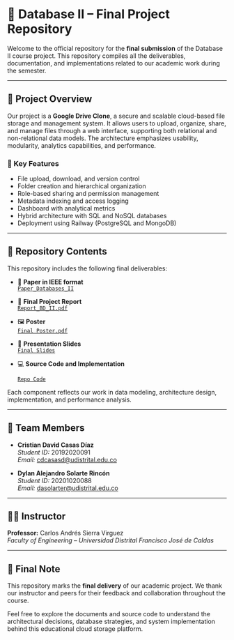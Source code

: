 # 📁 Database II – Final Project Repository

Welcome to the official repository for the **final submission** of the Database II course project. This repository compiles all the deliverables, documentation, and implementations related to our academic work during the semester.

---

## 📌 Project Overview

Our project is a **Google Drive Clone**, a secure and scalable cloud-based file storage and management system. It allows users to upload, organize, share, and manage files through a web interface, supporting both relational and non-relational data models. The architecture emphasizes usability, modularity, analytics capabilities, and performance.

### 🔑 Key Features

- File upload, download, and version control  
- Folder creation and hierarchical organization  
- Role-based sharing and permission management  
- Metadata indexing and access logging  
- Dashboard with analytical metrics  
- Hybrid architecture with SQL and NoSQL databases  
- Deployment using Railway (PostgreSQL and MongoDB)

---

## 📂 Repository Contents

This repository includes the following final deliverables:

- 📄 **Paper in IEEE format**  
  [`Paper_Databases_II`](https://github.com/DylanSolarteR/database-ii-project/blob/main/Final%20Delivery/Final%20Poster%20CristianCasas_DylanSolarte.pdf)

- 🧾 **Final Project Report**  
  [`Report_BD_II.pdf`](https://github.com/DylanSolarteR/database-ii-project/blob/main/Final%20Delivery/Report_Drive_Clone.pdf)

- 🖼️ **Poster**  
  [`Final Poster.pdf`](https://github.com/DylanSolarteR/database-ii-project/blob/main/Final%20Delivery/Final%20Poster%20CristianCasas_DylanSolarte.pdf)

- 📑 **Presentation Slides**  
  [`Final Slides`](https://github.com/DylanSolarteR/database-ii-project/blob/main/Final%20Delivery/Report_Drive_Clone.pdf)

- 💻 **Source Code and Implementation**

  [`Repo Code`](https://github.com/CrisCasas/datosDummy_BD_ii)

Each component reflects our work in data modeling, architecture design, implementation, and performance analysis.

---

## 👥 Team Members

- **Cristian David Casas Díaz**  
  *Student ID:* 20192020091  
  *Email:* cdcasasd@udistrital.edu.co

- **Dylan Alejandro Solarte Rincón**  
  *Student ID:* 20201020088  
  *Email:* dasolarter@udistrital.edu.co

---

## 👨‍🏫 Instructor

**Professor:** Carlos Andrés Sierra Virguez  
*Faculty of Engineering – Universidad Distrital Francisco José de Caldas*

---

## 📢 Final Note

This repository marks the **final delivery** of our academic project. We thank our instructor and peers for their feedback and collaboration throughout the course.

Feel free to explore the documents and source code to understand the architectural decisions, database strategies, and system implementation behind this educational cloud storage platform.

